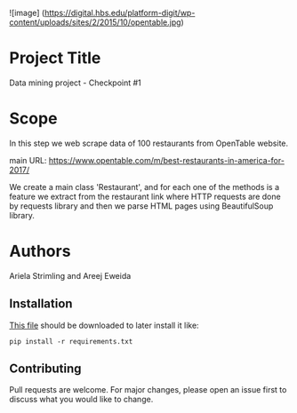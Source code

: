 ![image] (https://digital.hbs.edu/platform-digit/wp-content/uploads/sites/2/2015/10/opentable.jpg)

# Project Title 
Data mining project - Checkpoint #1

#  Scope
In this step we web scrape data of 100 restaurants from OpenTable website.

main URL: https://www.opentable.com/m/best-restaurants-in-america-for-2017/

We create a main class 'Restaurant', and for each one of the methods is a feature we extract from the restaurant link 
where HTTP requests are done by requests library and then we parse HTML pages using BeautifulSoup library.

# Authors 
Ariela Strimling and Areej Eweida

## Installation
[This file](https://github.com/arstrim/project/blob/master/requirements.txt) should be downloaded to later install it like:
```
pip install -r requirements.txt
```

## Contributing
Pull requests are welcome. For major changes, please open an issue first to discuss what you would like to change.
